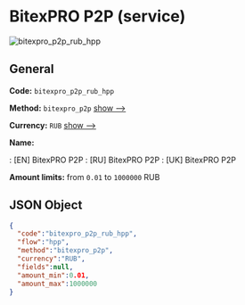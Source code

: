 
# BitexPRO P2P (service) 
![bitexpro_p2p_rub_hpp](https://static.openfintech.io/payment_methods/bitexpro_p2p_rub_hpp/logo.svg?w=400&c=v0.59.26#w200)  

## General 
 
**Code:** `bitexpro_p2p_rub_hpp` 
 
**Method:** `bitexpro_p2p` 
 [show -->](/payment-methods/bitexpro_p2p/) 
 
**Currency:** `RUB` [show -->](/currencies/RUB/) 
 
**Name:** 
 
:	[EN] BitexPRO P2P 
:	[RU] BitexPRO P2P 
:	[UK] BitexPRO P2P 
 
**Amount limits:** from `0.01` to `1000000` RUB 

## JSON Object 

```json
{
  "code":"bitexpro_p2p_rub_hpp",
  "flow":"hpp",
  "method":"bitexpro_p2p",
  "currency":"RUB",
  "fields":null,
  "amount_min":0.01,
  "amount_max":1000000
}
```  
